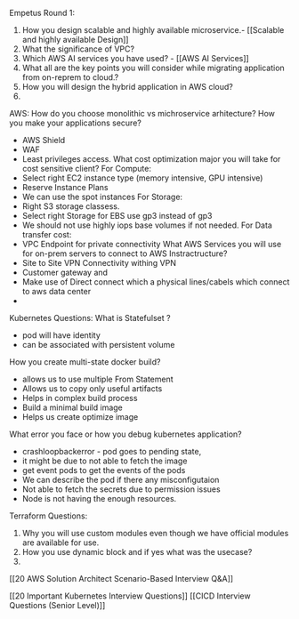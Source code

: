 Empetus Round 1:
1. How you design scalable and highly available microservice.- [[Scalable and highly available Design]]
2. What the significance of VPC?
3. Which AWS AI services you have used? - [[AWS AI Services]]
4. What all are the key points you will consider while migrating application from on-reprem to cloud.?
5. How you will design the hybrid application in AWS cloud?
6. 
AWS:
How do you choose monolithic vs michroservice arhitecture?
How you make your applications secure?
- AWS Shield
- WAF
- Least privileges access.
What cost optimization major you will take for cost sensitive client?
For Compute:
- Select right EC2 instance type (memory intensive, GPU intensive)
- Reserve Instance Plans
- We can use the spot instances
For Storage:
- Right S3 storage classess.
- Select right Storage for EBS use gp3 instead of gp3
- We should not use highly iops base volumes if not needed.
For Data transfer cost:
- VPC Endpoint for private connectivity
What AWS Services you will use for on-prem servers to connect to AWS Instractructure?
- Site to Site VPN Connectivity withing VPN
- Customer gateway and 
- Make use of Direct connect which a physical lines/cabels which connect to aws data center
-

Kubernetes Questions:
What is Statefulset ?
- pod will have identity
- can be associated with persistent volume

How you create multi-state docker build?
- allows us to use multiple From Statement
- Allows us to copy only useful artifacts
- Helps in complex build process
- Build a minimal build image
- Helps us create optimize image

What error you  face or how you debug kubernetes application?
- crashloopbackerror - pod goes to pending state, 
- it might be due to not able to fetch the image
- get event pods to get the events of the pods
- We can describe the pod if there any misconfigutaion 
- Not able to fetch the secrets due to permission issues
- Node is not having the enough resources.

Terraform Questions:

1. Why you will use custom modules even though we have official modules are available for use.
2. How you use dynamic block and if yes what was the usecase?
3. 
[[20 AWS Solution Architect Scenario-Based Interview Q&A]]

[[20 Important Kubernetes Interview Questions]]
[[CICD Interview Questions (Senior Level)]]

